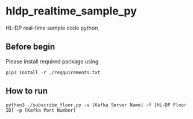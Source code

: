 # hldp_realtime_sample_py
HL-DP real-time sample code python

## Before begin
Please install required package using

`pip3 install -r ./reqquirements.txt`


## How to run
`python3 ./subscribe_floor.py -s [Kafka Server Name] -f [HL-DP Floor ID] -p [Kafka Port Number]`
